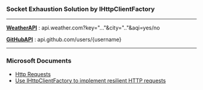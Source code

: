 ### Socket Exhaustion Solution by IHttpClientFactory
--- 
**[WeatherAPI]** : api.weather.com?key="..."&city=".."&aqi=yes/no

**[GitHubAPI]** : api.github.com/users/{username}

[WeatherAPI]: (https://www.weatherapi.com/)
[GitHubAPI]: (https://docs.github.com/en/rest)

---
### Microsoft Documents
- [Http Requests][MicrosoftHttpClient]
- [Use IHttpClientFactory to implement resilient HTTP requests][IHttpClientFactory]


[MicrosoftHttpClient]: (https://docs.microsoft.com/en-us/aspnet/core/fundamentals/http-requests?view=aspnetcore-5.0)
[IHttpClientFactory]: (https://docs.microsoft.com/en-us/dotnet/architecture/microservices/implement-resilient-applications/use-httpclientfactory-to-implement-resilient-http-requests)

